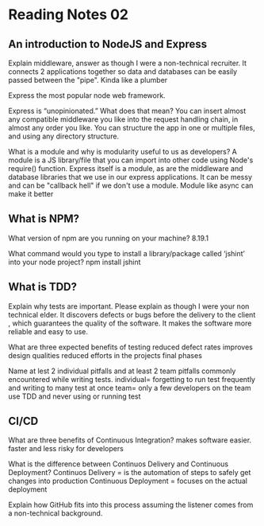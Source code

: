 # Reading Notes 02

## An introduction to NodeJS and Express

Explain middleware, answer as though I were a non-technical recruiter.
It connects 2 applications together so data and databases can be easily passed between the "pipe". Kinda like a plumber

Express the most popular node web framework.

Express is “unopinionated.” What does that mean?
You can insert almost any compatible middleware you like into the request handling chain, in almost any order you like. You can structure the app in one or multiple files, and using any directory structure.

What is a module and why is modularity useful to us as developers?
A module is a JS library/file that you can import into other code using Node's require() function. Express itself is a module, as are the middleware and database libraries that we use in our express applications. It can be messy and can be "callback hell" if we don't use a module. Module like async can make it better

## What is NPM?

What version of npm are you running on your machine?
8.19.1

What command would you type to install a library/package called ‘jshint’ into your node project?
npm install jshint

## What is TDD?

Explain why tests are important. Please explain as though I were your non technical elder.
It discovers defects or bugs before the delivery to the client , which guarantees the quality of the software. It makes the software more reliable and easy to use.

What are three expected benefits of testing
reduced defect rates
improves design qualities
reduced efforts in the projects final phases

Name at lest 2 individual pitfalls and at least 2 team pitfalls commonly encountered while writing tests.
individual= forgetting to run test frequently and writing to many test at once
team= only a few developers on the team use TDD and never using or running test

## CI/CD

What are three benefits of Continuous Integration?
makes software easier. faster and less risky for developers

What is the difference between Continuos Delivery and Continuous Deployment?
Continuos Delivery = is the automation of steps to safely get changes into production
Continuous Deployment = focuses on the actual deployment 

Explain how GitHub fits into this process assuming the listener comes from a non-technical background.
